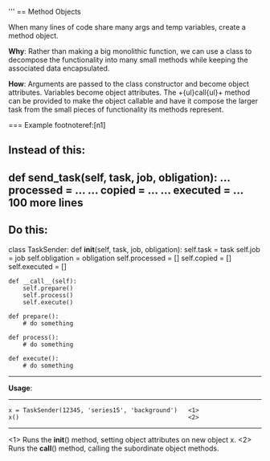 '''
== Method Objects

When many lines of code share many args and temp variables, create a
method object.

**Why**: Rather than making a big monolithic function, we can use a
  class to decompose the functionality into many small methods while
  keeping the associated data encapsulated.

**How**: Arguments are passed to the class constructor and become
  object attributes. Variables become object attributes. The
  +{ul}call{ul}+ method can be provided to make the object callable and
  have it compose the larger task from the small pieces of
  functionality its methods represent.

=== Example  footnoteref:[n1]

**Instead of this**:
----
def send_task(self, task, job, obligation):
    ...
    processed = ...
    ...
    copied = ...
    ...
    executed = ...
    100 more lines
----

**Do this**:
----
class TaskSender:
    def __init__(self, task, job, obligation):
        self.task = task
        self.job = job
        self.obligation = obligation
        self.processed = []
        self.copied = []
        self.executed = []
 
    def __call__(self):
        self.prepare()
        self.process()
        self.execute()

    def prepare():
        # do something

    def process():
        # do something

    def execute():
        # do something
----

**Usage**:

----
    x = TaskSender(12345, 'series15', 'background')   <1>
    x()                                               <2>
----

 <1> Runs the __init__() method, setting object attributes on new
 object x.
 <2> Runs the __call__() method, calling the subordinate object
 methods.

